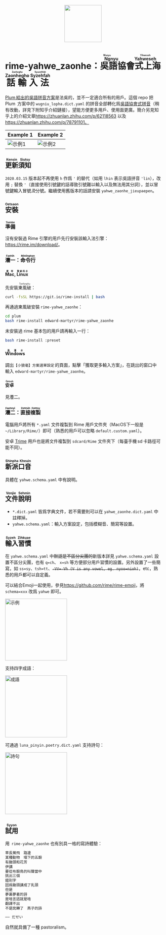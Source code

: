 <p align="center"><img src="https://cdn.jsdelivr.net/gh/edward-martyr/rime-yahwe_zaonhe@5cdbb1e/images/logo.svg?sanitize=true" height="120"/></p>

# rime-yahwe_zaonhe：<ruby>吳語協會式上海話輸入法<rt><ruby>Ngnyu<rt>Wunyu</ruby> <ruby>Yahweseh<rt>Yihweseh</ruby> <ruby>Zaonhegho<rt>Zanhegho</ruby> <ruby>Syzehfah<rt>Syuzehfah</ruby></ruby>

[Plum 給出的吳語拼音方案](<https://github.com/rime/rime-wugniu>)是法吳的，並不一定適合所有的用戶。這個 repo 把  Plum  方案中的 `wugniu_lopha.dict.yaml` 的拼音全部轉化爲[吳語協會式拼音](<http://wu-chinese.com/romanization/>)（稍有改動，詳見下附知乎介紹鏈接），望能方便更多用戶、使用面更廣。簡介另見知乎上的介紹文章<https://zhuanlan.zhihu.com/p/62118563> 以及 https://zhuanlan.zhihu.com/p/78791101。

| Example 1                         | Example 2                         |
| --------------------------------- | --------------------------------- |
| ![示例1](https://cdn.jsdelivr.net/gh/edward-martyr/rime-yahwe_zaonhe@5cdbb1e/images/gifsample2.gif) | ![示例2](https://cdn.jsdelivr.net/gh/edward-martyr/rime-yahwe_zaonhe@5cdbb1e/images/gifsample1.gif) |

## <ruby>更新須知<rt>Kensin Siutsy</ruby>

`2020.03.15` 版本起不再使用 `h` 作爲 `'` 的替代（如用 `lhin` 表示吳語拼音 `'lin`），改用 `;` 替換 `'`（直接使用引號鍵的話導致引號難以輸入以及無法用其分詞），並以冒號鍵輸入冒號*及*分號。繼續使用舊版本的話請安裝 `yahwe_zaonhe_jieupaepen`。

## <ruby>安裝<rt>Oetsaon</ruby>

### <ruby>準備<rt>Tsenbe</ruby>

沒有安裝過 Rime 引擎的用戶先行安裝該輸入法引擎：<https://rime.im/download/>。

### <ruby>灋一<rt>Faehih</ruby>：<ruby>命令行<rt>Minlinghan</ruby>

#### <ruby>Mac<rt>麥柯</ruby>, <ruby>Linux<rt>黎納科水</ruby>

先安裝<ruby>東風破<rt>Tonfonphu</ruby>：

```bash
curl -fsSL https://git.io/rime-install | bash
```

再通過東風破安裝 `rime-yahwe_zaonhe`：

```bash
cd plum
bash rime-install edward-martyr/rime-yahwe_zaonhe
```

未安裝過 rime 基本包的用戶請再輸入一行：

```bash
bash rime-install :preset 
```

#### <ruby>Windows<rt>溫濤水</ruby>

調出`【小狼毫】方案選單設定` 的頁面，點擊「獲取更多輸入方案」，在跳出的窗口中輸入 `edward-martyr/rime-yahwe_zaonhe`。

#### <ruby>安卓<rt>Oetsoh</ruby>

見灋二。

### <ruby>灋二<rt>Faehnyi</ruby>：<ruby>直接複製<rt>Zehtsih Fohtsy</ruby>

電腦用戶將所有 `*.yaml` 文件複製到 Rime 用戶文件夾（MacOS下一般是 `~/Library/Rime/`）即可（熟悉的用戶可以忽略 `default.custom.yaml`）。

安卓 [Trime](<http://osfans.github.io/trime/>) 用戶也是將文件複製到 `sdcard/Rime` 文件夾下（每臺手機 sd 卡路徑可能不同）。

## <ruby>新派口音<rt>Shinpha Kheuin</ruby>

具體在 `yahwe.schema.yaml` 中有說明。

## <ruby>文件說明<rt>Venjie Sehmin</ruby>

- `*.dict.yaml` 皆爲字典文件，若不需要則可以在 `yahwe_zaonhe.dict.yaml` 中註釋掉。
- `yahwe.schema.yaml`：輸入方案設定，包括模糊音、簡寫等設置。

## <ruby>輸入習慣<rt>Syzeh Zihkuae</ruby>

在 `yahwe.schema.yaml` 中~~默認是不區分尖團的~~新版本詳見 `yahwe.schema.yaml` 設置不區分尖團，也有 `q=ch`、 `x=sh` 等方便部分用戶習慣的設置。另外設置了一些簡寫，如 `ss=sy`、`tsh=tt`、~~`-VV=-Vh (V is any vowel, eg. nyoo=nioh)`~~，etc，熟悉的用戶都可以自定義。

可以結合Emoji一起使用，參見<https://github.com/rime/rime-emoji>，將 `schema=xxx` 改爲 `yahwe` 即可。

<img src="https://cdn.jsdelivr.net/gh/edward-martyr/rime-yahwe_zaonhe@5cdbb1e/images/emoji.png" alt="示例" height="200"/>

支持四字成語：

<img src="https://cdn.jsdelivr.net/gh/edward-martyr/rime-yahwe_zaonhe@5cdbb1e/images/chengyu.png" alt="成語" height="200"/>

可通過 `luna_pinyin.poetry.dict.yaml` 支持詩句：

<img src="https://cdn.jsdelivr.net/gh/edward-martyr/rime-yahwe_zaonhe@5cdbb1e/images/poetry.png" alt="詩句" height="200"/>

## <ruby>試用<rt>Syyon</ruby>

用  `rime-yahwe_zaonhe` 也有別具一格的寫詩體驗：

```txt
草長鶯飛　路邊 
某種動物　塌下的五穀 
有鋤頭和花芳 
伊講 
要從布穀鳥的叫聲當中 
挑出三個 
錯別字 
因爲鋤頭講成了乳頭 
但是 
夢裏夢着的詩 
是啥言話就是啥 
翻譯不出 
不是訛轉了　燕子的詩 

—— だせい
```

自然就具備了一種 pastoralism。
